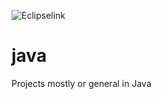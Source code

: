 ![Eclipselink](https://github.com/enexusde/java/workflows/Java%20CI%20with%20Maven/badge.svg)

# java
Projects mostly or general in Java

